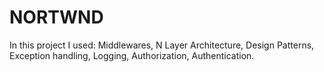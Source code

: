 # NORTWND

In this project I used: 
Middlewares, 
N Layer Architecture, 
Design Patterns, 
Exception handling, 
Logging, 
Authorization, 
Authentication.
